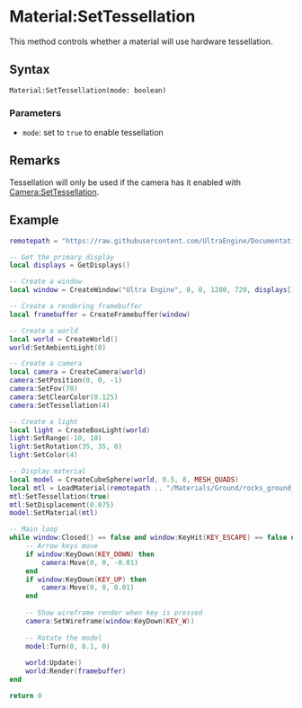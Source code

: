 # Material:SetTessellation

This method controls whether a material will use hardware tessellation.

## Syntax

`
Material:SetTessellation(mode: boolean)
`

### Parameters

- `mode`: set to `true` to enable tessellation

## Remarks

Tessellation will only be used if the camera has it enabled with [Camera:SetTessellation](Camera_SetTessellation.md).

## Example

```lua
remotepath = "https://raw.githubusercontent.com/UltraEngine/Documentation/master/Assets"

-- Get the primary display
local displays = GetDisplays()

-- Create a window
local window = CreateWindow("Ultra Engine", 0, 0, 1280, 720, displays[1], WINDOW_CENTER | WINDOW_TITLEBAR)

-- Create a rendering framebuffer
local framebuffer = CreateFramebuffer(window)

-- Create a world
local world = CreateWorld()
world:SetAmbientLight(0)

-- Create a camera
local camera = CreateCamera(world)
camera:SetPosition(0, 0, -1)
camera:SetFov(70)
camera:SetClearColor(0.125)
camera:SetTessellation(4)

-- Create a light
local light = CreateBoxLight(world)
light:SetRange(-10, 10)
light:SetRotation(35, 35, 0)
light:SetColor(4)

-- Display material
local model = CreateCubeSphere(world, 0.5, 8, MESH_QUADS)
local mtl = LoadMaterial(remotepath .. "/Materials/Ground/rocks_ground_02.json")
mtl:SetTessellation(true)
mtl:SetDisplacement(0.075)
model:SetMaterial(mtl)

-- Main loop
while window:Closed() == false and window:KeyHit(KEY_ESCAPE) == false do
    -- Arrow keys move
    if window:KeyDown(KEY_DOWN) then
        camera:Move(0, 0, -0.01)
    end
    if window:KeyDown(KEY_UP) then
        camera:Move(0, 0, 0.01)
    end
    
    -- Show wireframe render when key is pressed
    camera:SetWireframe(window:KeyDown(KEY_W))
    
    -- Rotate the model
    model:Turn(0, 0.1, 0)
    
    world:Update()
    world:Render(framebuffer)
end

return 0
```